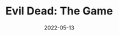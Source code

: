 ---
layout: album
date: 2022-05-13
title: "Evil Dead: The Game"
developer: Saber Interactive
card-image: 0
card-offset: 0
banner-image: 0
banner-offset: 0
---